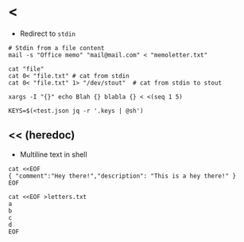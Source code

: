 # <

- Redirect to `stdin`

```shell
# Stdin from a file content
mail -s "Office memo" "mail@mail.com" < "memoletter.txt"
```

```shell
cat "file"
cat 0< "file.txt" # cat from stdin
cat 0< "file.txt" 1> "/dev/stout"  # cat from stdin to stout
```

```shell
xargs -I "{}" echo Blah {} blabla {} < <(seq 1 5)
```

```shell
KEYS=$(<test.json jq -r '.keys | @sh')
```

## << (heredoc)

- Multiline text in shell

```shell
cat <<EOF
{ "comment":"Hey there!","description": "This is a hey there!" }
EOF

cat <<EOF >letters.txt
a
b
c
d
EOF
```
